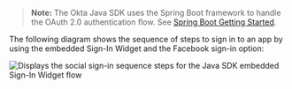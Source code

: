 > **Note:** The Okta Java SDK uses the Spring Boot framework to handle the OAuth 2.0 authentication flow. See [Spring Boot Getting Started](https://spring.io/guides/gs/spring-boot/).

The following diagram shows the sequence of steps to sign in to an app by using the embedded Sign-In Widget and the Facebook sign-in option:

<div class="common-image-format">

![Displays the social sign-in sequence steps for the Java SDK embedded Sign-In Widget flow](/img/oie-embedded-sdk/oie-embedded-widget-use-case-social-sign-in-java.png)

</div>
